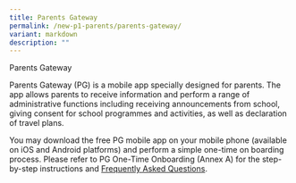 ```yaml
---
title: Parents Gateway
permalink: /new-p1-parents/parents-gateway/
variant: markdown
description: ""
---
```

<p>Parents Gateway</p>
<p>Parents Gateway (PG) is a mobile app specially designed for parents. The
app allows parents to receive information and perform a range of administrative
functions including receiving announcements from school, giving consent
for school programmes and activities, as well as declaration of travel
plans.</p>
<p>You may download the free PG mobile app on your mobile phone (available
on iOS and Android platforms) and perform a simple one-time on boarding
process. Please refer to PG One-Time Onboarding (Annex A) for the step-by-step
instructions and <a href="https://ask.gov.sg/parentsgateway" rel="noopener nofollow" target="_blank">Frequently Asked Questions</a>.</p>
<p></p>